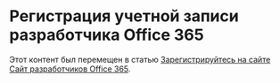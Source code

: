 
# Регистрация учетной записи разработчика Office 365

Этот контент был перемещен в статью  [Зарегистрируйтесь на сайте Сайт разработчиков Office 365](set-up-a-development-environment-for-sharepoint-add-ins-on-office-365.md#o365_signup).
  
    
    

